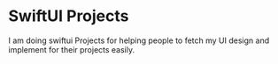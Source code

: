 # SwiftUI Projects
I am doing swiftui Projects for helping people to fetch my UI design and implement for their projects easily.

